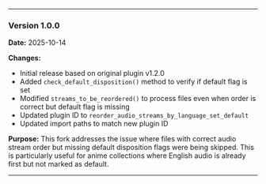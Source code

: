 
---

### Version 1.0.0

**Date:** 2025-10-14

**Changes:**
- Initial release based on original plugin v1.2.0
- Added `check_default_disposition()` method to verify if default flag is set
- Modified `streams_to_be_reordered()` to process files even when order is correct but default flag is missing
- Updated plugin ID to `reorder_audio_streams_by_language_set_default`
- Updated import paths to match new plugin ID

**Purpose:**
This fork addresses the issue where files with correct audio stream order but missing default disposition flags were being skipped. This is particularly useful for anime collections where English audio is already first but not marked as default.

---
